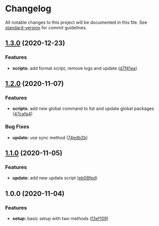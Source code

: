 # Changelog

All notable changes to this project will be documented in this file. See [standard-version](https://github.com/conventional-changelog/standard-version) for commit guidelines.

## [1.3.0](https://github.com/tobua/epic-cli/compare/v1.2.0...v1.3.0) (2020-12-23)


### Features

* **scripts:** add format script, remove logs and update ([d7f41ea](https://github.com/tobua/epic-cli/commit/d7f41ea4ae08d0a56ea97a6c33d0a6d63863be81))

## [1.2.0](https://github.com/tobua/epic-cli/compare/v1.1.0...v1.2.0) (2020-11-07)


### Features

* **scripts:** add new global command to list and update global packages ([47cafa4](https://github.com/tobua/epic-cli/commit/47cafa47031ba9f2be8ad5282331d80e3627f462))


### Bug Fixes

* **update:** use sync method ([74edb2b](https://github.com/tobua/epic-cli/commit/74edb2b1d5de9dc4bfcfd2099c2dd807efc8343c))

## [1.1.0](https://github.com/tobua/epic-cli/compare/v1.0.0...v1.1.0) (2020-11-05)


### Features

* **update:** add new update script ([eb08fed](https://github.com/tobua/epic-cli/commit/eb08fed8f33f28bbc1022a8227b5a67f4e3eb83b))

## 1.0.0 (2020-11-04)


### Features

* **setup:** basic setup with two methods ([f3ef109](https://github.com/tobua/epic-cli/commit/f3ef109ed03000c4c299ce456b64e99e41b23097))
